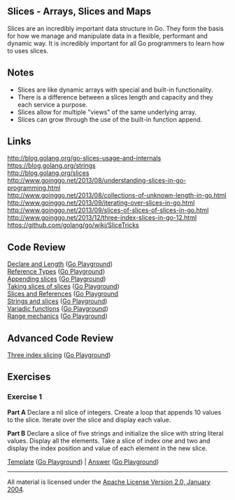 ## Slices - Arrays, Slices and Maps

Slices are an incredibly important data structure in Go. They form the basis for how we manage and manipulate data in a flexible, performant and dynamic way. It is incredibly important for all Go programmers to learn how to uses slices.

## Notes

* Slices are like dynamic arrays with special and built-in functionality.
* There is a difference between a slices length and capacity and they each service a purpose.
* Slices allow for multiple "views" of the same underlying array.
* Slices can grow through the use of the built-in function append.

## Links

http://blog.golang.org/go-slices-usage-and-internals  
https://blog.golang.org/strings  
http://blog.golang.org/slices  
http://www.goinggo.net/2013/08/understanding-slices-in-go-programming.html  
http://www.goinggo.net/2013/08/collections-of-unknown-length-in-go.html  
http://www.goinggo.net/2013/09/iterating-over-slices-in-go.html  
http://www.goinggo.net/2013/09/slices-of-slices-of-slices-in-go.html  
http://www.goinggo.net/2013/12/three-index-slices-in-go-12.html  
https://github.com/golang/go/wiki/SliceTricks  

## Code Review

[Declare and Length](example1/example1.go) ([Go Playground](https://play.golang.org/p/ydOJ1GHgR_Y))  
[Reference Types](example2/example2.go) ([Go Playground](https://play.golang.org/p/WqDnss06_9E))  
[Appending slices](example4/example4.go) ([Go Playground](https://play.golang.org/p/E-NTGM6daAA))  
[Taking slices of slices](example3/example3.go) ([Go Playground](https://play.golang.org/p/rUP9grCot8J))  
[Slices and References](example5/example5.go) ([Go Playground](https://play.golang.org/p/D88zzGYanvX)  
[Strings and slices](example6/example6.go) ([Go Playground](https://play.golang.org/p/1RntHk6UPA5))  
[Variadic functions](example7/example7.go) ([Go Playground](https://play.golang.org/p/rUjWVBMmxgP))  
[Range mechanics](example8/example8.go) ([Go Playground](https://play.golang.org/p/d1wToBg6oUu))  

## Advanced Code Review

[Three index slicing](advanced/example1/example1.go) ([Go Playground](https://play.golang.org/p/2CM_LPBnfIR))

## Exercises

### Exercise 1

**Part A** Declare a nil slice of integers. Create a loop that appends 10 values to the slice. Iterate over the slice and display each value.

**Part B** Declare a slice of five strings and initialize the slice with string literal values. Display all the elements. Take a slice of index one and two and display the index position and value of each element in the new slice.

[Template](exercises/template1/template1.go) ([Go Playground](https://play.golang.org/p/7GfB3NOwu_c)) | 
[Answer](exercises/exercise1/exercise1.go) ([Go Playground](https://play.golang.org/p/0xv7GTHHIR_K))
___
All material is licensed under the [Apache License Version 2.0, January 2004](http://www.apache.org/licenses/LICENSE-2.0).
